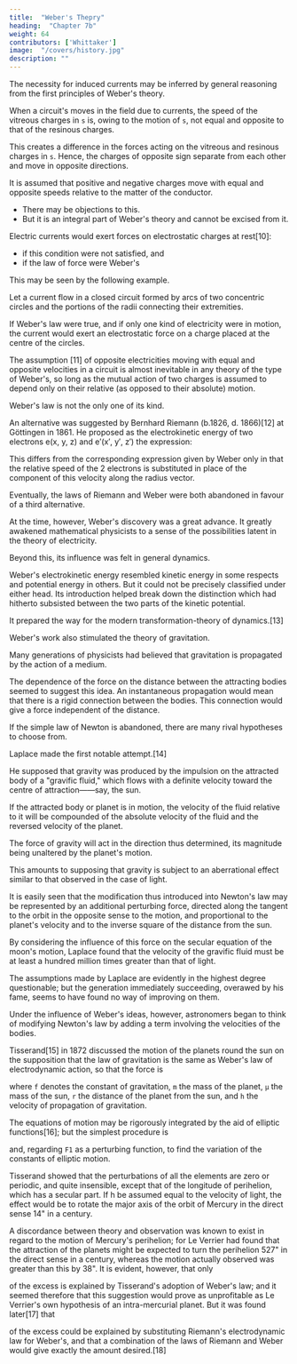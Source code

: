 ```yaml
---
title:  "Weber's Thepry"
heading:  "Chapter 7b"
weight: 64
contributors: ['Whittaker']
image:  "/covers/history.jpg"
description: ""
---
```




The necessity for induced currents may be inferred by general reasoning from the first principles of Weber's theory.

When a circuit's moves in the field due to currents, the speed of the vitreous charges in `s` is, owing to the motion of `s`, not equal and opposite to that of the resinous charges. 

This creates a difference in the forces acting on the vitreous and resinous charges in `s`. Hence, the charges of opposite sign separate from each other and move in opposite directions.

It is assumed that positive and negative charges move with equal and opposite speeds relative to the matter of the conductor.
- There may be objections to this. 
- But it is an integral part of Weber's theory and cannot be excised from it.



Electric currents would exert forces on electrostatic charges at rest[10]:
- if this condition were not satisfied, and 
- if the law of force were Weber's

This may be seen by the following example. 

Let a current flow in a closed circuit formed by arcs of two concentric circles and the portions of the radii connecting their extremities.

If Weber's law were true, and if only one kind of electricity were in motion, the current would exert an electrostatic force on a charge placed at the centre of the circles. 

The assumption [11] of opposite electricities moving with equal and opposite velocities in a circuit is almost inevitable in any theory of the type of Weber's, so long as the mutual action of two charges is assumed to depend only on their relative (as opposed to their absolute) motion.

Weber's law is not the only one of its kind. 

An alternative was suggested by Bernhard Riemann (b.1826, d. 1866)[12] at Göttingen in 1861. He proposed as the electrokinetic energy of two electrons e(x, y, z) and e′(x′, y′, z′) the expression:

<!-- , and which were published after his death by K. Hattendorff, Riemann  -->

This differs from the corresponding expression given by Weber only in that the relative speed of the 2 electrons is substituted in place of the component of this velocity along the radius vector. 

Eventually, the laws of Riemann and Weber were both abandoned in favour of a third alternative.

At the time, however, Weber's discovery was a great advance. It greatly awakened mathematical physicists to a sense of the possibilities latent in the theory of electricity. 

Beyond this, its influence was felt in general dynamics. 

Weber's electrokinetic energy resembled kinetic energy in some respects and potential energy in others. But it could not be precisely classified under either head. Its introduction helped break down the distinction which had hitherto subsisted between the two parts of the kinetic potential. 

It prepared the way for the modern transformation-theory of dynamics.[13]

Weber's work also stimulated the theory of gravitation.

Many generations of physicists had believed that gravitation is propagated by the action of a medium.
<!-- , and consequently is a process requiring time for its accomplishment, -->

The dependence of the force on the distance between the attracting bodies seemed to suggest this idea. An instantaneous propagation would mean that there is a rigid connection between the bodies. This connection would give a force independent of the distance.


If the simple law of Newton is abandoned, there are many rival hypotheses to choose from.

Laplace made the first notable attempt.[14] 

He supposed that gravity was produced by the impulsion on the attracted body of a "gravific fluid," which flows with a definite velocity toward the centre of attraction——say, the sun. 

If the attracted body or planet is in motion, the velocity of the fluid relative to it will be compounded of the absolute velocity of the fluid and the reversed velocity of the planet. 

The force of gravity will act in the direction thus determined, its magnitude being unaltered by the planet's motion. 

This amounts to supposing that gravity is subject to an aberrational effect similar to that observed in the case of light. 

It is easily seen that the modification thus introduced into Newton's law may be represented by an additional perturbing force, directed along the tangent to the orbit in the opposite sense to the motion, and proportional to the planet's velocity and to the inverse square of the distance from the sun. 

By considering the influence of this force on the secular equation of the moon's motion, Laplace found that the velocity of the gravific fluid must be at least a hundred million times greater than that of light.

The assumptions made by Laplace are evidently in the highest degree questionable; but the generation immediately succeeding, overawed by his fame, seems to have found no way of improving on them. 

Under the influence of Weber's ideas, however, astronomers began to think of modifying Newton's law by adding a term involving the velocities of the bodies. 

Tisserand[15] in 1872 discussed the motion of the planets round the sun on the supposition that the law of gravitation is the same as Weber's law of electrodynamic action, so that the force is

where `f` denotes the constant of gravitation, `m` the mass of the planet, `μ` the mass of the sun, `r` the distance of the planet from the sun, and `h` the velocity of propagation of gravitation. 

The equations of motion may be rigorously integrated by the aid of elliptic functions[16]; but the simplest procedure is

and, regarding `F1` as a perturbing function, to find the variation of the constants of elliptic motion. 

Tisserand showed that the perturbations of all the elements are zero or periodic, and quite insensible, except that of the longitude of perihelion, which has a secular part. If h be assumed equal to the velocity of light, the effect would be to rotate the major axis of the orbit of Mercury in the direct sense 14" in a century.

A discordance between theory and observation was known to exist in regard to the motion of Mercury's perihelion; for Le Verrier had found that the attraction of the planets might be expected to turn the perihelion 527" in the direct sense in a century, whereas the motion actually observed was greater than this by 38". It is evident, however, that only 


of the excess is explained by Tisserand's adoption of Weber's law; and it seemed therefore that this suggestion would prove as unprofitable as Le Verrier's own hypothesis of an intra-mercurial planet. But it was found later[17] that 


of the excess could be explained by substituting Riemann's electrodynamic law for Weber's, and that a combination of the laws of Riemann and Weber would give exactly the amount desired.[18]

